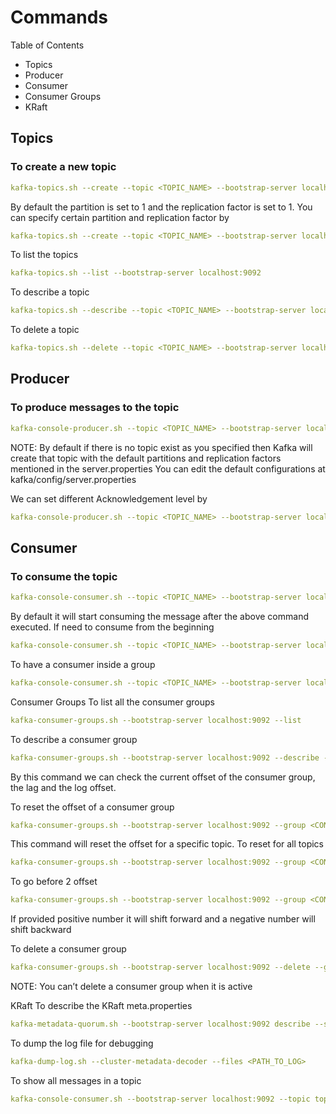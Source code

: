 # Commands

Table of Contents
- Topics
- Producer
- Consumer
- Consumer Groups
- KRaft

## Topics
### To create a new topic
```yaml {.code-highlight}
kafka-topics.sh --create --topic <TOPIC_NAME> --bootstrap-server localhost:9092
```
By default the partition is set to 1 and the replication factor is set to 1. You can specify certain partition and replication factor by
```yaml {.code-highlight}
kafka-topics.sh --create --topic <TOPIC_NAME> --bootstrap-server localhost:9092 --partitions 1 --replication-factor 1
```
To list the topics
```yaml {.code-highlight}
kafka-topics.sh --list --bootstrap-server localhost:9092
```
To describe a topic
```yaml {.code-highlight}
kafka-topics.sh --describe --topic <TOPIC_NAME> --bootstrap-server localhost:9092
```
To delete a topic
```yaml {.code-highlight}
kafka-topics.sh --delete --topic <TOPIC_NAME> --bootstrap-server localhost:9092
```

## Producer
### To produce messages to the topic
```yaml {.code-highlight}
kafka-console-producer.sh --topic <TOPIC_NAME> --bootstrap-server localhost:9092
```
NOTE: By default if there is no topic exist as you specified then Kafka will create that topic with the default partitions and replication factors mentioned in the server.properties You can edit the default configurations at kafka/config/server.properties

We can set different Acknowledgement level by
```yaml {.code-highlight}
kafka-console-producer.sh --topic <TOPIC_NAME> --bootstrap-server localhost:9092 --producer-property acks=all
```
## Consumer
### To consume the topic
```yaml {.code-highlight}
kafka-console-consumer.sh --topic <TOPIC_NAME> --bootstrap-server localhost:9092
```
By default it will start consuming the message after the above command executed. If need to consume from the beginning
```yaml {.code-highlight}
kafka-console-consumer.sh --topic <TOPIC_NAME> --bootstrap-server localhost:9092 --from-beginning
```
To have a consumer inside a group
```yaml {.code-highlight}
kafka-console-consumer.sh --topic <TOPIC_NAME> --bootstrap-server localhost:9092 --group log-application-group-1
```
Consumer Groups
To list all the consumer groups
```yaml {.code-highlight}
kafka-consumer-groups.sh --bootstrap-server localhost:9092 --list
```
To describe a consumer group
```yaml {.code-highlight}
kafka-consumer-groups.sh --bootstrap-server localhost:9092 --describe --group <CONSUMER_GROUP>
```
By this command we can check the current offset of the consumer group, the lag and the log offset.

To reset the offset of a consumer group
```yaml {.code-highlight}
kafka-consumer-groups.sh --bootstrap-server localhost:9092 --group <CONSUMER_GROUP> --reset-offsets --to-earliest --execute --topic first_topic
```
This command will reset the offset for a specific topic. To reset for all topics
```yaml {.code-highlight}
kafka-consumer-groups.sh --bootstrap-server localhost:9092 --group <CONSUMER_GROUP> --reset-offsets --to-earliest --execute --all-topics
```
To go before 2 offset
```yaml {.code-highlight}
kafka-consumer-groups.sh --bootstrap-server localhost:9092 --group <CONSUMER_GROUP> --reset-offsets --shift-by -2 --execute --all-topics
```
If provided positive number it will shift forward and a negative number will shift backward

To delete a consumer group
```yaml {.code-highlight}
kafka-consumer-groups.sh --bootstrap-server localhost:9092 --delete --group <CONSUMER_GROUP>
```
NOTE: You can’t delete a consumer group when it is active

KRaft
To describe the KRaft meta.properties
```yaml {.code-highlight}
kafka-metadata-quorum.sh --bootstrap-server localhost:9092 describe --status
```
To dump the log file for debugging
```yaml {.code-highlight}
kafka-dump-log.sh --cluster-metadata-decoder --files <PATH_TO_LOG>
```

To show all messages in a topic
```yaml {.code-highlight}
kafka-console-consumer.sh --bootstrap-server localhost:9092 --topic topic_name --from-beginning
```
